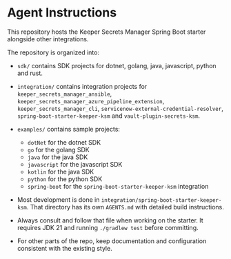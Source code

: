 # Agent Instructions

This repository hosts the Keeper Secrets Manager Spring Boot starter
alongside other integrations.

The repository is organized into:

- `sdk/` contains SDK projects for dotnet, golang, java, javascript,
 python and rust.
- `integration/` contains integration projects for
 `keeper_secrets_manager_ansible`,
 `keeper_secrets_manager_azure_pipeline_extension`,
 `keeper_secrets_manager_cli`, `servicenow-external-credential-resolver`,
 `spring-boot-starter-keeper-ksm` and `vault-plugin-secrets-ksm`.
- `examples/` contains sample projects:
  - `dotNet` for the dotnet SDK
  - `go` for the golang SDK
  - `java` for the java SDK
  - `javascript` for the javascript SDK
  - `kotlin` for the java SDK
  - `python` for the python SDK
  - `spring-boot` for the `spring-boot-starter-keeper-ksm` integration

- Most development is done in `integration/spring-boot-starter-keeper-ksm`.
 That directory has its own `AGENTS.md` with detailed build instructions.
- Always consult and follow that file when working on the starter. It
 requires JDK 21 and running `./gradlew test` before committing.
- For other parts of the repo, keep documentation and configuration
 consistent with the existing style.

